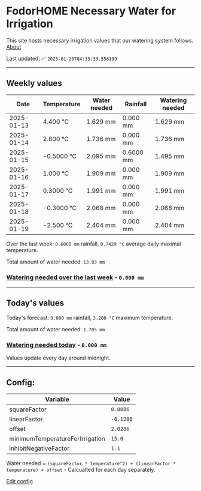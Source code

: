 # FodorHOME Necessary Water for Irrigation

This site hosts necessary irrigation values that our watering system follows. [About](https://github.com/redyau/irrigation)

Last updated: ✅ `2025-01-20T04:33:33.556199`

---

## Weekly values

| Date | Temperature | Water needed | Rainfall | Watering needed |
|-----|-----|-----|-----|-----|
| 2025-01-13 | 4.400 °C | 1.629 mm | 0.000 mm | 1.629 mm |
| 2025-01-14 | 2.800 °C | 1.736 mm | 0.000 mm | 1.736 mm |
| 2025-01-15 | -0.5000 °C | 2.095 mm | 0.6000 mm | 1.495 mm |
| 2025-01-16 | 1.000 °C | 1.909 mm | 0.000 mm | 1.909 mm |
| 2025-01-17 | 0.3000 °C | 1.991 mm | 0.000 mm | 1.991 mm |
| 2025-01-18 | -0.3000 °C | 2.068 mm | 0.000 mm | 2.068 mm |
| 2025-01-19 | -2.500 °C | 2.404 mm | 0.000 mm | 2.404 mm |


Over the last week: `0.6000 mm` rainfall, `0.7429 °C` average daily maximal temperature.

Total amount of water needed: `13.83 mm`

### [Watering needed over the last week](lastweek.txt) - `0.000 mm`

---

## Today's values

Today's forecast: `0.000 mm` rainfall, `3.200 °C` maximum temperature.

Total amount of water needed: `1.705 mm`

### [Watering needed today](today.txt) - `0.000 mm`

Values update every day around midnight.

---

## Config:

| Variable | Value |
|-----|-----|
| squareFactor | `0.0086` |
| linearFactor | `-0.1286` |
| offset | `2.0286` |
| minimumTemperatureForIrrigation | `15.0` |
| inhibitNegativeFactor | `1.1` |

Water needed = `(squareFactor * temperature^2) + (linearFactor * temperature) + offset` - Calcualted for each day separately.

[Edit config](https://github.com/RedyAu/irrigation/edit/main/config.json)
